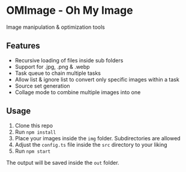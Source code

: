 # OMImage - Oh My Image

Image manipulation & optimization tools

## Features

- Recursive loading of files inside sub folders
- Support for .jpg, .png & .webp
- Task queue to chain multiple tasks
- Allow list & ignore list to convert only specific images within a task
- Source set generation
- Collage mode to combine multiple images into one

## Usage

1. Clone this repo
2. Run `npm install`
3. Place your images inside the `img` folder. Subdirectories are allowed
4. Adjust the `config.ts` file inside the `src` directory to your liking
5. Run `npm start`

The output will be saved inside the `out` folder.
